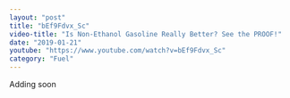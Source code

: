 ```yaml
---
layout: "post"
title: "bEf9Fdvx_Sc"
video-title: "Is Non-Ethanol Gasoline Really Better? See the PROOF!"
date: "2019-01-21"
youtube: "https://www.youtube.com/watch?v=bEf9Fdvx_Sc"
category: "Fuel"
---
```

<div class="space-y-1"><p class="text-gray-400">Adding soon</p></div>